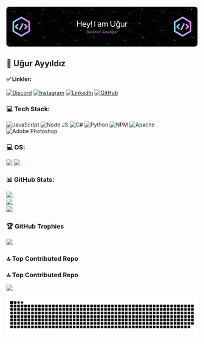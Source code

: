![Header](./g2.png)


## 👋 Uğur Ayyıldız 

#### ✅ Linkler:
[![Discord](https://img.shields.io/badge/Discord-%237289DA.svg?logo=discord&logoColor=white)](https://discord.gg/ugurayyildizx)
[![Instagram](https://img.shields.io/badge/Instagram-%23E4405F.svg?logo=Instagram&logoColor=white)](https://instagram.com/ugurayyildizx) 
[![LinkedIn](https://img.shields.io/badge/LinkedIn-%230077B5.svg?logo=linkedin&logoColor=white)](https://www.linkedin.com/in/u%C4%9Fur-ayy%C4%B1ld%C4%B1z-758616291/)
[![GitHub](https://img.shields.io/badge/GitHub-100000.svg?style=for-the-badge&logo=github&logoColor=white)](https://github.com/ugurayyildizx/)
### 💻 Tech Stack:
![JavaScript](https://img.shields.io/badge/javascript-%23323330.svg?style=for-the-badge&logo=javascript&logoColor=%23F7DF1E)
![Node JS ](https://img.shields.io/badge/Node.js-43853D?style=for-the-badge&logo=node.js&logoColor=white)
![C#](https://img.shields.io/badge/C%23-239120?style=for-the-badge&logo=c-sharp&logoColor=white)
![Python](https://img.shields.io/badge/python-3670A0?style=for-the-badge&logo=python&logoColor=ffdd54) 
![NPM](https://img.shields.io/badge/NPM-%23000000.svg?style=for-the-badge&logo=npm&logoColor=white) 
![Apache](https://img.shields.io/badge/apache-%23D42029.svg?style=for-the-badge&logo=apache&logoColor=white) 
![Adobe Photoshop](https://img.shields.io/badge/adobephotoshop-%2331A8FF.svg?style=for-the-badge&logo=adobephotoshop&logoColor=white)
### 💻 OS:
![](https://img.shields.io/badge/Android-3DDC84?style=for-the-badge&logo=android&logoColor=white)
![](https://img.shields.io/badge/Windows-0078D6?style=for-the-badge&logo=windows&logoColor=white)

### 📊 GitHub Stats:
![](https://github-readme-stats.vercel.app/api?username=ugurayyildizx&theme=dark&hide_border=false&include_all_commits=true&count_private=true)<br/>
![](https://github-readme-streak-stats.herokuapp.com/?user=ugurayyildizx&theme=dark&hide_border=false)<br/>
![](https://github-readme-stats.vercel.app/api/top-langs/?username=ugurayyildizx&theme=dark&hide_border=false&include_all_commits=true&count_private=true&layout=compact)

### 🏆 GitHub Trophies
![](https://github-profile-trophy.vercel.app/?username=ugurayyildizx&theme=radical&no-frame=true&no-bg=false&margin-w=4)

### 🔝 Top Contributed Repo
### 🔝 Top Contributed Repo
![](https://github-contributor-stats.vercel.app/api?username=ugurayyildizx&limit=5&theme=dark&combine_all_yearly_contributions=true)


<picture>
  <source
    media="(prefers-color-scheme: dark)"
    srcset="https://raw.githubusercontent.com/platane/snk/output/github-contribution-grid-snake-dark.svg"
  />
  <source
    media="(prefers-color-scheme: light)"
    srcset="https://raw.githubusercontent.com/platane/snk/output/github-contribution-grid-snake.svg"
  />
  <img
    alt="github contribution grid snake animation"
    src="https://raw.githubusercontent.com/platane/snk/output/github-contribution-grid-snake.svg"
  />
</picture>
<br />
